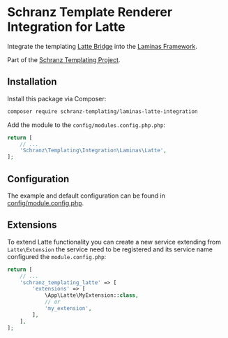 # Schranz Template Renderer Integration for Latte

Integrate the templating [Latte Bridge](https://github.com/schranz-templating/latte-bridge)
into the [Laminas Framework](https://getlaminas.org/).

Part of the [Schranz Templating Project](https://github.com/schranz-templating/templating).

## Installation

Install this package via Composer:

```bash
composer require schranz-templating/laminas-latte-integration
```

Add the module to the `config/modules.config.php.php`:

```php
return [
    // ...
    'Schranz\Templating\Integration\Laminas\Latte',
];
```

## Configuration

The example and default configuration can be found in [config/module.config.php](config/module.config.php).

## Extensions

To extend Latte functionality you can create a new service extending from `Latte\Extension`
the service need to be registered and its service name configured the `module.config.php`:

```php
return [
    // ...
    'schranz_templating_latte' => [
        'extensions' => [
            \App\Latte\MyExtension::class,
            // or
            'my_extension',
        ],
    ],
];
```
